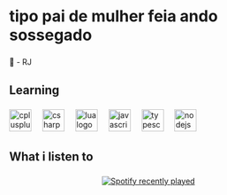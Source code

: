 <h1 align="left">tipo pai de mulher feia ando sossegado</h1>

###

<p align="left">📌 - RJ</p>

###

<h2 align="left">Learning</h2>

###

<div align="left">
  <img src="https://cdn.jsdelivr.net/gh/devicons/devicon/icons/cplusplus/cplusplus-original.svg" height="40" alt="cplusplus logo"  />
  <img width="12" />
  <img src="https://cdn.jsdelivr.net/gh/devicons/devicon/icons/csharp/csharp-original.svg" height="40" alt="csharp logo"  />
  <img width="12" />
  <img src="https://cdn.jsdelivr.net/gh/devicons/devicon/icons/lua/lua-original.svg" height="40" alt="lua logo"  />
  <img width="12" />
  <img src="https://cdn.jsdelivr.net/gh/devicons/devicon/icons/javascript/javascript-original.svg" height="40" alt="javascript logo"  />
  <img width="12" />
  <img src="https://cdn.jsdelivr.net/gh/devicons/devicon/icons/typescript/typescript-original.svg" height="40" alt="typescript logo"  />
  <img width="12" />
  <img src="https://cdn.jsdelivr.net/gh/devicons/devicon/icons/nodejs/nodejs-original.svg" height="40" alt="nodejs logo"  />
</div>

###

<h2 align="left">What i listen to</h2>

###

<div align="center">
  <a href="https://open.spotify.com/user/du5t3olhif2p7u3xc6w9e92ne">
    <img src="https://spotify-recently-played-readme.vercel.app/api?user=du5t3olhif2p7u3xc6w9e92ne&count=1" alt="Spotify recently played"  />
  </a>
</div>

###

<h1 align="left"></h1>

###
